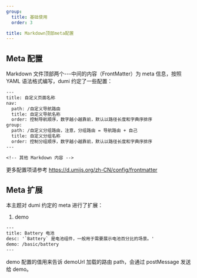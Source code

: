 ```yaml
---
group:
  title: 基础使用
  order: 3

title: Markdown顶部meta配置
---
```


## Meta 配置

Markdown 文件顶部两个---中间的内容（FrontMatter）为 meta 信息，按照 YAML 语法格式编写，dumi 约定了一些配置：

```txt
---
title: 自定义页面名称
nav:
  path: /自定义导航路由
  title: 自定义导航名称
  order: 控制导航顺序，数字越小越靠前，默认以路径长度和字典序排序
group:
  path: /自定义分组路由，注意，分组路由 = 导航路由 + 自己
  title: 自定义分组名称
  order: 控制分组顺序，数字越小越靠前，默认以路径长度和字典序排序
---

<!-- 其他 Markdown 内容 -->
```

更多配置项请参考 https://d.umijs.org/zh-CN/config/frontmatter

## Meta 扩展

本主题对 dumi 约定的 meta 进行了扩展：

1. demo

```txt
---
title: Battery 电池
desc: '`Battery` 是电池组件，一般用于需要展示电池百分比的场景。'
demo: /basic/battery
---
```

demo 配置的值用来告诉 demoUrl 加载的路由 path，会通过 postMessage 发送给 demo。
